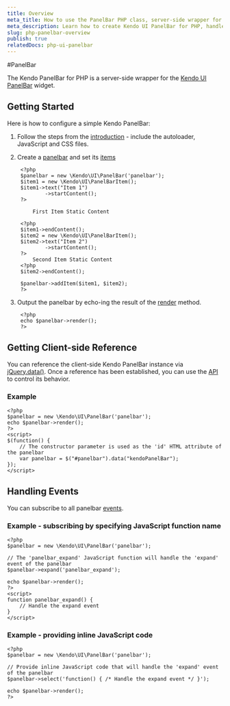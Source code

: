 ```yaml
---
title: Overview
meta_title: How to use the PanelBar PHP class, server-side wrapper for Kendo UI PanelBar widget
meta_description: Learn how to create Kendo UI PanelBar for PHP, handle Kendo UI PanelBar Events, access an existing panelbar.
slug: php-panelbar-overview
publish: true
relatedDocs: php-ui-panelbar
---
```


#PanelBar

The Kendo PanelBar for PHP is a server-side wrapper for the [Kendo UI PanelBar](/kendo-ui/api/web/panelbar) widget.

## Getting Started

Here is how to configure a simple Kendo PanelBar:

1. Follow the steps from the [introduction](/kendo-ui/getting-started/using-kendo-with/php/introduction) - include the autoloader, JavaScript and CSS files.
1. Create a [panelbar](/kendo-ui/api/wrappers/php/Kendo/UI/PanelBar) and set its [items](/kendo-ui/api/wrappers/php/Kendo/UI/PanelBar#addItem)

        <?php
        $panelbar = new \Kendo\UI\PanelBar('panelbar');
        $item1 = new \Kendo\UI\PanelBarItem();
        $item1->text("Item 1")
                ->startContent();
        ?>

            First Item Static Content

        <?php
        $item1->endContent();
        $item2 = new \Kendo\UI\PanelBarItem();
        $item2->text("Item 2")
                ->startContent();
        ?>
            Second Item Static Content
        <?php
        $item2->endContent();

        $panelbar->addItem($item1, $item2);
        ?>

1. Output the panelbar by echo-ing the result of the [render](/kendo-ui/api/wrappers/php/Kendo/UI/Widget#render) method.

        <?php
        echo $panelbar->render();
        ?>

## Getting Client-side Reference

You can reference the client-side Kendo PanelBar instance via [jQuery.data()](http://api.jquery.com/jQuery.data/).
Once a reference has been established, you can use the [API](/kendo-ui/api/web/panelbar#methods) to control its behavior.

### Example

    <?php
    $panelbar = new \Kendo\UI\PanelBar('panelbar');
    echo $panelbar->render();
    ?>
    <script>
    $(function() {
        // The constructor parameter is used as the 'id' HTML attribute of the panelbar
        var panelbar = $("#panelbar").data("kendoPanelBar");
    });
    </script>

## Handling Events

You can subscribe to all panelbar [events](/kendo-ui/api/web/panelbar#events).

### Example - subscribing by specifying JavaScript function name

    <?php
    $panelbar = new \Kendo\UI\PanelBar('panelbar');

    // The 'panelbar_expand' JavaScript function will handle the 'expand' event of the panelbar
    $panelbar->expand('panelbar_expand');

    echo $panelbar->render();
    ?>
    <script>
    function panelbar_expand() {
        // Handle the expand event
    }
    </script>

### Example - providing inline JavaScript code

    <?php
    $panelbar = new \Kendo\UI\PanelBar('panelbar');

    // Provide inline JavaScript code that will handle the 'expand' event of the panelbar
    $panelbar->select('function() { /* Handle the expand event */ }');

    echo $panelbar->render();
    ?>
